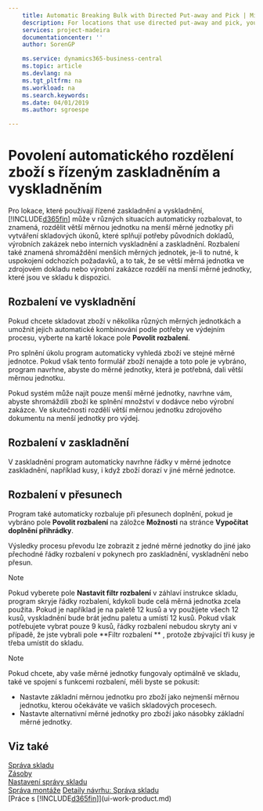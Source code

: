 ```yaml
---
    title: Automatic Breaking Bulk with Directed Put-away and Pick | Microsoft Docs
    description: For locations that use directed put-away and pick, you can break a larger unit of measure into smaller units of measure, when it creates warehouse instructions that fulfill the needs of source documents, production orders, or internal picks and put-aways.
    services: project-madeira
    documentationcenter: ''
    author: SorenGP

    ms.service: dynamics365-business-central
    ms.topic: article
    ms.devlang: na
    ms.tgt_pltfrm: na
    ms.workload: na
    ms.search.keywords:
    ms.date: 04/01/2019
    ms.author: sgroespe

---
```

# Povolení automatického rozdělení zboží s řízeným zaskladněním a vyskladněním
Pro lokace, které používají řízené zaskladnění a vyskladnění, [!INCLUDE[d365fin](includes/d365fin_md.md)] může v různých situacích automaticky rozbalovat, to znamená, rozdělit větší měrnou jednotku na menší měrné jednotky při vytváření skladových úkonů, které splňují potřeby původních dokladů, výrobních zakázek nebo interních vyskladnění a zaskladnění. Rozbalení také znamená shromáždění menších měrných jednotek, je-li to nutné, k uspokojení odchozích požadavků, a to tak, že se větší měrná jednotka ve zdrojovém dokladu nebo výrobní zakázce rozdělí na menší měrné jednotky, které jsou ve skladu k dispozici.

## Rozbalení ve vyskladnění
Pokud chcete skladovat zboží v několika různých měrných jednotkách a umožnit jejich automatické kombinování podle potřeby ve výdejním procesu, vyberte na kartě lokace pole **Povolit rozbalení**.

Pro splnění úkolu program automaticky vyhledá zboží ve stejné měrné jednotce. Pokud však tento formulář zboží nenajde a toto pole je vybráno, program navrhne, abyste do měrné jednotky, která je potřebná, dali větší měrnou jednotku.

Pokud systém může najít pouze menší měrné jednotky, navrhne vám, abyste shromáždili zboží ke splnění množství v dodávce nebo výrobní zakázce. Ve skutečnosti rozdělí větší měrnou jednotku zdrojového dokumentu na menší jednotky pro výdej.

## Rozbalení v zaskladnění
V zaskladnění program automaticky navrhne řádky v měrné jednotce zaskladnění, například kusy, i když zboží dorazí v jiné měrné jednotce.

## Rozbalení v přesunech
Program také automaticky rozbaluje při přesunech doplnění, pokud je vybráno pole **Povolit rozbalení** na záložce **Možnosti** na stránce **Vypočítat doplnění přihrádky**.

Výsledky procesu převodu lze zobrazit z jedné měrné jednotky do jiné jako přechodné řádky rozbalení v pokynech pro zaskladnění, vyskladnění nebo přesun.

> [!NOTE]
> Pokud vyberete pole **Nastavit filtr rozbalení** v záhlaví instrukce skladu, program skryje řádky rozbalení, kdykoli bude celá měrná jednotka zcela použita. Pokud je například je na paletě 12 kusů a vy použijete všech 12 kusů, vyskladnění bude brát jednu paletu a umístí 12 kusů. Pokud však potřebujete vybrat pouze 9 kusů, řádky rozbalení nebudou skryty ani v případě, že jste vybrali pole **Filtr rozbalení ** , protože zbývající tři kusy je třeba umístit do skladu.

> [!NOTE]
> Pokud chcete, aby vaše měrné jednotky fungovaly optimálně ve skladu, také ve spojení s funkcemi rozbalení, měli byste se pokusit:
> - Nastavte základní měrnou jednotku pro zboží jako nejmenší měrnou jednotku, kterou očekáváte ve vašich skladových procesech.
> - Nastavte alternativní měrné jednotky pro zboží jako násobky základní měrné jednotky.


## Viz také
[Správa skladu](warehouse-manage-warehouse.md)  
[Zásoby](inventory-manage-inventory.md)  
[Nastavení správy skladu](warehouse-setup-warehouse.md)  
[Správa montáže](assembly-assemble-items.md)
[Detaily návrhu: Správa skladu](design-details-warehouse-management.md)  
[Práce s [!INCLUDE[d365fin](includes/d365fin_md.md)]](ui-work-product.md)
